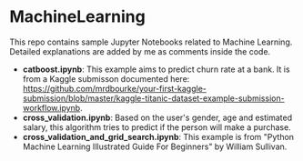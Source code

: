 # MachineLearning
This repo contains sample Jupyter Notebooks related to Machine Learning. Detailed explanations are added by me as comments inside the code.
- **catboost.ipynb**: This example aims to predict churn rate at a bank. It is from a Kaggle submisson documented here: https://github.com/mrdbourke/your-first-kaggle-submission/blob/master/kaggle-titanic-dataset-example-submission-workflow.ipynb. 
- **cross_validation.ipynb**: Based on the user's gender, age and estimated salary, this algorithm tries to predict if the person will make a purchase. 
- **cross_validation_and_grid_search.ipynb**: This example is from "Python Machine Learning Illustrated Guide For Beginners" by William Sullivan. 
